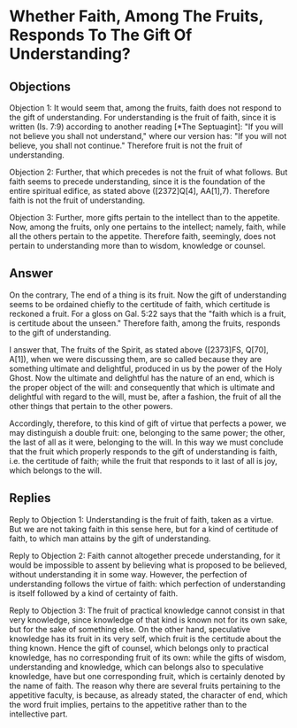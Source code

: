 # Whether Faith, Among The Fruits, Responds To The Gift Of Understanding?

## Objections

Objection 1: It would seem that, among the fruits, faith does not respond to the gift of understanding. For understanding is the fruit of faith, since it is written (Is. 7:9) according to another reading [*The Septuagint]: "If you will not believe you shall not understand," where our version has: "If you will not believe, you shall not continue." Therefore fruit is not the fruit of understanding.

Objection 2: Further, that which precedes is not the fruit of what follows. But faith seems to precede understanding, since it is the foundation of the entire spiritual edifice, as stated above ([2372]Q[4], AA[1],7). Therefore faith is not the fruit of understanding.

Objection 3: Further, more gifts pertain to the intellect than to the appetite. Now, among the fruits, only one pertains to the intellect; namely, faith, while all the others pertain to the appetite. Therefore faith, seemingly, does not pertain to understanding more than to wisdom, knowledge or counsel.

## Answer

On the contrary, The end of a thing is its fruit. Now the gift of understanding seems to be ordained chiefly to the certitude of faith, which certitude is reckoned a fruit. For a gloss on Gal. 5:22 says that the "faith which is a fruit, is certitude about the unseen." Therefore faith, among the fruits, responds to the gift of understanding.

I answer that, The fruits of the Spirit, as stated above ([2373]FS, Q[70], A[1]), when we were discussing them, are so called because they are something ultimate and delightful, produced in us by the power of the Holy Ghost. Now the ultimate and delightful has the nature of an end, which is the proper object of the will: and consequently that which is ultimate and delightful with regard to the will, must be, after a fashion, the fruit of all the other things that pertain to the other powers.

Accordingly, therefore, to this kind of gift of virtue that perfects a power, we may distinguish a double fruit: one, belonging to the same power; the other, the last of all as it were, belonging to the will. In this way we must conclude that the fruit which properly responds to the gift of understanding is faith, i.e. the certitude of faith; while the fruit that responds to it last of all is joy, which belongs to the will.

## Replies

Reply to Objection 1: Understanding is the fruit of faith, taken as a virtue. But we are not taking faith in this sense here, but for a kind of certitude of faith, to which man attains by the gift of understanding.

Reply to Objection 2: Faith cannot altogether precede understanding, for it would be impossible to assent by believing what is proposed to be believed, without understanding it in some way. However, the perfection of understanding follows the virtue of faith: which perfection of understanding is itself followed by a kind of certainty of faith.

Reply to Objection 3: The fruit of practical knowledge cannot consist in that very knowledge, since knowledge of that kind is known not for its own sake, but for the sake of something else. On the other hand, speculative knowledge has its fruit in its very self, which fruit is the certitude about the thing known. Hence the gift of counsel, which belongs only to practical knowledge, has no corresponding fruit of its own: while the gifts of wisdom, understanding and knowledge, which can belongs also to speculative knowledge, have but one corresponding fruit, which is certainly denoted by the name of faith. The reason why there are several fruits pertaining to the appetitive faculty, is because, as already stated, the character of end, which the word fruit implies, pertains to the appetitive rather than to the intellective part.